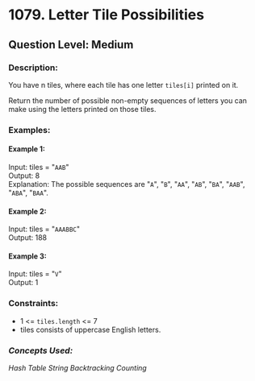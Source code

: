 # 1079. Letter Tile Possibilities
## Question Level: Medium
### Description:
You have n tiles, where each tile has one letter `tiles[i]` printed on it.

Return the number of possible non-empty sequences of letters you can make using the letters printed on those tiles.

### Examples:
#### Example 1:
 
Input: tiles = "`AAB`"  
Output: 8  
Explanation: The possible sequences are "`A`", "`B`", "`AA`", "`AB`", "`BA`", "`AAB`", "`ABA`", "`BAA`".
#### Example 2:

Input: tiles = "`AAABBC`"  
Output: 188
#### Example 3:

Input: tiles = "`V`"  
Output: 1

### Constraints:

- 1 <= `tiles.length` <= 7
- tiles consists of uppercase English letters.

### <i>Concepts Used:
Hash Table
String
Backtracking
Counting</i>